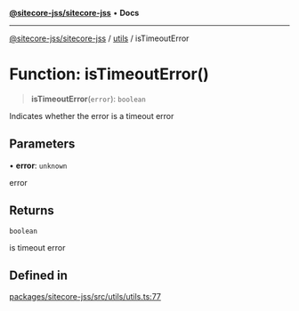 [**@sitecore-jss/sitecore-jss**](../../README.md) • **Docs**

***

[@sitecore-jss/sitecore-jss](../../README.md) / [utils](../README.md) / isTimeoutError

# Function: isTimeoutError()

> **isTimeoutError**(`error`): `boolean`

Indicates whether the error is a timeout error

## Parameters

• **error**: `unknown`

error

## Returns

`boolean`

is timeout error

## Defined in

[packages/sitecore-jss/src/utils/utils.ts:77](https://github.com/Sitecore/jss/blob/b5a46b615f5ff23027c5e9a755573e12c4212373/packages/sitecore-jss/src/utils/utils.ts#L77)
